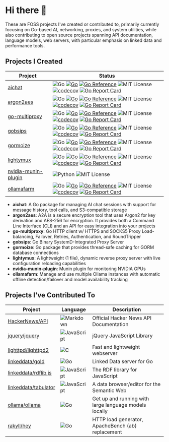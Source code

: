 # Hi there 👋

These are FOSS projects I've created or contributed to, primarily currently focusing on Go-based AI, networking, proxies, and system utilities, while also contributing to open source projects spanning API documentation, language models, web servers, with particular emphasis on linked data and performance tools.

## Projects I Created

| Project | Status |
|---------|---------|
| [aichat](https://github.com/presbrey/aichat) | ![Go](https://img.shields.io/badge/Go-00ADD8?style=flat-square&logo=go&logoColor=white) [![Go](https://github.com/presbrey/aichat/actions/workflows/go.yml/badge.svg)](https://github.com/presbrey/aichat/actions/workflows/go.yml) [![Go Reference](https://pkg.go.dev/badge/github.com/presbrey/aichat.svg)](https://pkg.go.dev/github.com/presbrey/aichat) ![MIT License](https://img.shields.io/badge/License-MIT-green.svg) [![codecov](https://codecov.io/gh/presbrey/aichat/graph/badge.svg?token=PHVQ7QN4TL)](https://codecov.io/gh/presbrey/aichat) [![Go Report Card](https://goreportcard.com/badge/github.com/presbrey/aichat)](https://goreportcard.com/report/github.com/presbrey/aichat) |
| [argon2aes](https://github.com/presbrey/argon2aes) | ![Go](https://img.shields.io/badge/Go-00ADD8?style=flat-square&logo=go&logoColor=white) [![Go](https://github.com/presbrey/argon2aes/actions/workflows/go.yml/badge.svg)](https://github.com/presbrey/argon2aes/actions/workflows/go.yml) [![Go Reference](https://pkg.go.dev/badge/github.com/presbrey/argon2aes.svg)](https://pkg.go.dev/github.com/presbrey/argon2aes) ![MIT License](https://img.shields.io/badge/License-MIT-green.svg) [![codecov](https://codecov.io/gh/presbrey/argon2aes/graph/badge.svg?token=3AGIGUW65K)](https://codecov.io/gh/presbrey/argon2aes) [![Go Report Card](https://goreportcard.com/badge/github.com/presbrey/argon2aes)](https://goreportcard.com/report/github.com/presbrey/argon2aes) |
| [go-multiproxy](https://github.com/presbrey/go-multiproxy) | ![Go](https://img.shields.io/badge/Go-00ADD8?style=flat-square&logo=go&logoColor=white) [![Go](https://github.com/presbrey/go-multiproxy/actions/workflows/go.yml/badge.svg)](https://github.com/presbrey/go-multiproxy/actions/workflows/go.yml) [![Go Reference](https://pkg.go.dev/badge/github.com/presbrey/go-multiproxy.svg)](https://pkg.go.dev/github.com/presbrey/go-multiproxy) ![MIT License](https://img.shields.io/badge/License-MIT-green.svg) [![codecov](https://codecov.io/gh/presbrey/go-multiproxy/graph/badge.svg)](https://codecov.io/gh/presbrey/go-multiproxy) [![Go Report Card](https://goreportcard.com/badge/github.com/presbrey/go-multiproxy)](https://goreportcard.com/report/github.com/presbrey/go-multiproxy) |
| [gobsips](https://github.com/presbrey/gobsips) | ![Go](https://img.shields.io/badge/Go-00ADD8?style=flat-square&logo=go&logoColor=white) [![Go](https://github.com/presbrey/gobsips/actions/workflows/go.yml/badge.svg)](https://github.com/presbrey/gobsips/actions/workflows/go.yml) [![Go Reference](https://pkg.go.dev/badge/github.com/presbrey/gobsips.svg)](https://pkg.go.dev/github.com/presbrey/gobsips) ![MIT License](https://img.shields.io/badge/License-MIT-green.svg) [![codecov](https://codecov.io/gh/presbrey/gobsips/graph/badge.svg)](https://codecov.io/gh/presbrey/gobsips) [![Go Report Card](https://goreportcard.com/badge/github.com/presbrey/gobsips)](https://goreportcard.com/report/github.com/presbrey/gobsips) |
| [gormoize](https://github.com/presbrey/gormoize) | ![Go](https://img.shields.io/badge/Go-00ADD8?style=flat-square&logo=go&logoColor=white) [![Go](https://github.com/presbrey/gormoize/actions/workflows/go.yml/badge.svg)](https://github.com/presbrey/gormoize/actions/workflows/go.yml) [![Go Reference](https://pkg.go.dev/badge/github.com/presbrey/gormoize.svg)](https://pkg.go.dev/github.com/presbrey/gormoize) ![MIT License](https://img.shields.io/badge/License-MIT-green.svg) [![codecov](https://codecov.io/gh/presbrey/gormoize/graph/badge.svg)](https://codecov.io/gh/presbrey/gormoize) [![Go Report Card](https://goreportcard.com/badge/github.com/presbrey/gormoize)](https://goreportcard.com/report/github.com/presbrey/gormoize) |
| [lightymux](https://github.com/presbrey/lightymux) | ![Go](https://img.shields.io/badge/Go-00ADD8?style=flat-square&logo=go&logoColor=white) [![Go](https://github.com/presbrey/lightymux/actions/workflows/go.yml/badge.svg)](https://github.com/presbrey/lightymux/actions/workflows/go.yml) [![Go Reference](https://pkg.go.dev/badge/github.com/presbrey/lightymux.svg)](https://pkg.go.dev/github.com/presbrey/lightymux) ![MIT License](https://img.shields.io/badge/License-MIT-green.svg) [![codecov](https://codecov.io/gh/presbrey/lightymux/graph/badge.svg)](https://codecov.io/gh/presbrey/lightymux) [![Go Report Card](https://goreportcard.com/badge/github.com/presbrey/lightymux)](https://goreportcard.com/report/github.com/presbrey/lightymux) |
| [nvidia-munin-plugin](https://github.com/presbrey/nvidia-munin-plugin) | ![Python](https://img.shields.io/badge/Python-3776AB?style=flat-square&logo=python&logoColor=white) ![MIT License](https://img.shields.io/badge/License-MIT-green.svg) |
| [ollamafarm](https://github.com/presbrey/ollamafarm) | ![Go](https://img.shields.io/badge/Go-00ADD8?style=flat-square&logo=go&logoColor=white) [![Go](https://github.com/presbrey/ollamafarm/actions/workflows/go.yml/badge.svg)](https://github.com/presbrey/ollamafarm/actions/workflows/go.yml) [![Go Reference](https://pkg.go.dev/badge/github.com/presbrey/ollamafarm.svg)](https://pkg.go.dev/github.com/presbrey/ollamafarm) ![MIT License](https://img.shields.io/badge/License-MIT-green.svg) [![codecov](https://codecov.io/gh/presbrey/ollamafarm/graph/badge.svg)](https://codecov.io/gh/presbrey/ollamafarm) [![Go Report Card](https://goreportcard.com/badge/github.com/presbrey/ollamafarm)](https://goreportcard.com/report/github.com/presbrey/ollamafarm) |

- **aichat**: A Go package for managing AI chat sessions with support for message history, tool calls, and S3-compatible storage
- **argon2aes**: A2A is a secure encryption tool that uses Argon2 for key derivation and AES-256 for encryption. It provides both a Command Line Interface (CLI) and an API for easy integration into your projects
- **go-multiproxy**: Go HTTP client w/ HTTPS and SOCKS5 Proxy Load-balancing, Failover, Retries, Authentication, and RoundTripper
- **gobsips**: Go Binary SystemD-Integrated Proxy Server
- **gormoize**: Go package that provides thread-safe caching for GORM database connections
- **lightymux**: A lightweight (1 file), dynamic reverse proxy server with live configuration reloading capabilities
- **nvidia-munin-plugin**: Munin plugin for monitoring NVIDIA GPUs
- **ollamafarm**: Manage and use multiple Ollama instances with automatic offline detection/failover and model availability tracking

## Projects I've Contributed To

| Project | Language | Description |
|---------|----------|-------------|
| [HackerNews/API](https://github.com/HackerNews/API) | ![Markdown](https://img.shields.io/badge/Markdown-000000?style=flat-square&logo=markdown&logoColor=white) | Official Hacker News API Documentation |
| [jquery/jquery](https://github.com/jquery/jquery) | ![JavaScript](https://img.shields.io/badge/JavaScript-F7DF1E?style=flat-square&logo=javascript&logoColor=black) | jQuery JavaScript Library |
| [lighttpd/lighttpd2](https://github.com/lighttpd/lighttpd2) | ![C](https://img.shields.io/badge/C-A8B9CC?style=flat-square&logo=c&logoColor=white) | Fast and lightweight webserver |
| [linkeddata/gold](https://github.com/linkeddata/gold) | ![Go](https://img.shields.io/badge/Go-00ADD8?style=flat-square&logo=go&logoColor=white) | Linked Data server for Go |
| [linkeddata/rdflib.js](https://github.com/linkeddata/rdflib.js) | ![JavaScript](https://img.shields.io/badge/JavaScript-F7DF1E?style=flat-square&logo=javascript&logoColor=black) | The RDF library for JavaScript | 
| [linkeddata/tabulator](https://github.com/linkeddata/tabulator) | ![JavaScript](https://img.shields.io/badge/JavaScript-F7DF1E?style=flat-square&logo=javascript&logoColor=black) | A data browser/editor for the Semantic Web |
| [ollama/ollama](https://github.com/ollama/ollama) | ![Go](https://img.shields.io/badge/Go-00ADD8?style=flat-square&logo=go&logoColor=white) | Get up and running with large language models locally |
| [rakyll/hey](https://github.com/rakyll/hey) | ![Go](https://img.shields.io/badge/Go-00ADD8?style=flat-square&logo=go&logoColor=white) | HTTP load generator, ApacheBench (ab) replacement |
